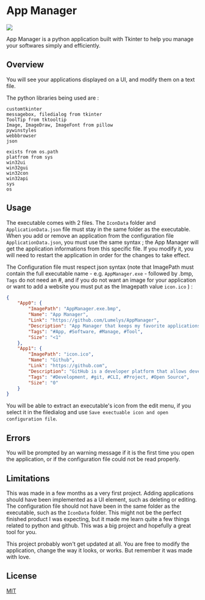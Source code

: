 # App Manager

<img src="IconData/icon.ico">

App Manager is a python application built with Tkinter to help you manage your softwares simply and efficiently.

## Overview

You will see your applications displayed on a UI, and modify them on a text file.

The python libraries being used are :
```
customtkinter
messagebox, filedialog from tkinter
ToolTip from tktooltip
Image, ImageDraw, ImageFont from pillow
pywinstyles
webbbrowser
json

exists from os.path
platfrom from sys
win32ui
win32gui
win32con
win32api
sys
os
```

## Usage

The executable comes with 2 files. The ```IconData``` folder and ```ApplicationData.json``` file must stay in the same folder as the executable.
When you add or remove an application from the configuration file ```ApplicationData.json```, you must use the same syntax ; the App Manager will get the application informations from this specific file. If you modify it, you will need to restart the application in order for the changes to take effect.

The Configuration file must respect json syntax
(note that ImagePath must contain the full executable name - e.g. ```AppManager.exe``` - followed by .bmp,  ```Tags``` do not need an #, and if you do not want an image for your application or want to add a website you must put as the Imagepath value ```icon.ico``` ) :
```json
{
    "App0": {
        "ImagePath": "AppManager.exe.bmp",
        "Name": "App Manager",
        "Link": "https://github.com/Lumelys/AppManager",
        "Description": "App Manager that keeps my favorite applications' download link",
        "Tags": "#App, #Software, #Manage, #Tool",
        "Size": "<1"
    },
    "App1": {
        "ImagePath": "icon.ico",
        "Name": "Github",
        "Link": "https://github.com",
        "Description": "GitHub is a developer platform that allows developers to create, store, manage and share their code",
        "Tags": "#Development, #git, #CLI, #Project, #Open Source",
        "Size": "0"
    }
}
```
You will be able to extract an executable's icon from the edit menu, if you select it in the filedialog and use ```Save exectuable icon and open configuration file```.

## Errors
You will be prompted by an warning message if it is the first time you open the application, or if the configuration file could not be read properly.

## Limitations
This was made in a few months as a very first project.
Adding applications should have been implemented as a UI element, such as deleting or editing. The configuration file should not have been in the same folder as the executable, such as the ```IconData``` folder. This might not be the perfect finished product I was expecting, but it made me learn quite a few things related to python and github. This was a big project and hopefully a great tool for you.

This project probably won't get updated at all.
You are free to modify the application, change the way it looks, or works. But remember it was made with love.
## License

[MIT](https://choosealicense.com/licenses/mit/)
